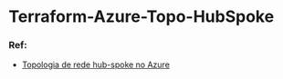 # Terraform-Azure-Topo-HubSpoke


### Ref:
- [Topologia de rede hub-spoke no Azure
](https://docs.microsoft.com/en-us/azure/architecture/reference-architectures/hybrid-networking/hub-spoke?tabs=cli)